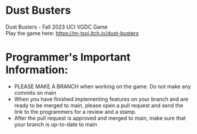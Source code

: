 # Dust Busters
 Dust Busters - Fall 2023 UCI VGDC Game  
 Play the game here: https://m-tsoi.itch.io/dust-busters

# Programmer's Important Information:
* PLEASE MAKE A BRANCH when working on the game. Do not make any commits on main
* When you have finished implementing features on your branch and are ready to be merged to main, please open a pull request and send the link to the programmers for a review and a stamp. 
* After the pull request is approved and merged to main, make sure that your branch is up-to-date to main
